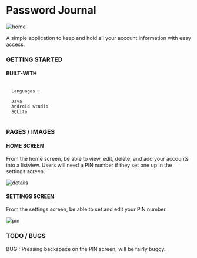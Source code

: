 # Password Journal

![home](https://user-images.githubusercontent.com/8729300/32809392-ac84a7ec-c964-11e7-8588-e97e2ee75238.png)

A simple application to keep and hold all your account information with easy access.

### GETTING STARTED

#### BUILT-WITH

```
  
  Languages :
  
  Java
  Android Studio
  SQLite
  
```

### PAGES / IMAGES

#### HOME SCREEN

From the home screen, be able to view, edit, delete, and add your accounts into a listview.
Users will need a PIN number if they set one up in the settings screen.

![details](https://user-images.githubusercontent.com/8729300/32809364-939f6d48-c964-11e7-93be-4e2ef4c8ada7.png)

#### SETTINGS SCREEN

From the settings screen, be able to set and edit your PIN number.
  
![pin](https://user-images.githubusercontent.com/8729300/32809425-c9da5e72-c964-11e7-8cc8-c4e614a16155.png)

### TODO / BUGS

BUG : Pressing backspace on the PIN screen, will be fairly buggy.
